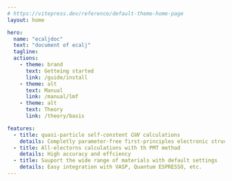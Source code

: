 ```yaml
---
# https://vitepress.dev/reference/default-theme-home-page
layout: home

hero:
  name: "ecaljdoc"
  text: "document of ecalj"
  tagline:
  actions:
    - theme: brand
      text: Getteing started
      link: /guide/install
    - theme: alt
      text: Manual
      link: /manual/lmf
    - theme: alt
      text: Theory
      link: /theory/basis

features:
  - title: quasi-particle self-constent 𝘎𝘞 calculations
    details: Completly parameter-free first-principles electronic structure calculations
  - title: All-electorns calculations with th PMT method
    details: High accuracy and effciency
  - title: Suuport the wide range of materials with default settings
    details: Easy integration with VASP, Quantum ESPRESSO, etc.
---
```

